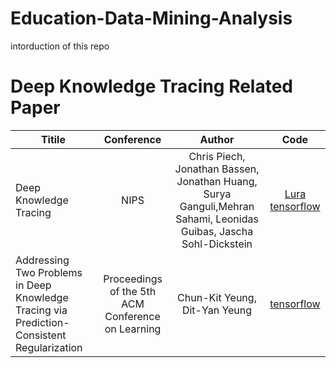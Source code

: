 # Education-Data-Mining-Analysis
intorduction of this repo

# Deep Knowledge Tracing Related Paper


| Titile      | Conference     | Author     | Code     |
| ---------- | :-----------:  | :-----------: |:-----------: |
| Deep Knowledge Tracing     | NIPS    |   Chris Piech, Jonathan Bassen, Jonathan Huang, Surya Ganguli,Mehran Sahami, Leonidas Guibas, Jascha Sohl-Dickstein   | [Lura](https://github.com/chrispiech/DeepKnowledgeTracing)  [tensorflow](https://github.com/lingochamp/tensorflow-dkt)   |
| Addressing Two Problems in Deep Knowledge Tracing via Prediction-Consistent Regularization | Proceedings of the 5th ACM Conference on Learning | Chun-Kit Yeung, Dit-Yan Yeung | [tensorflow](https://github.com/ckyeungac/deep-knowledge-tracing-plus) |
